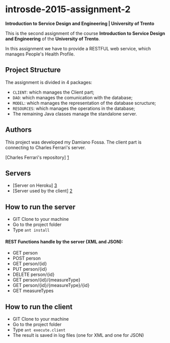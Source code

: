 # introsde-2015-assignment-2

**Introduction to Service Design and Engineering | University of Trento**

This is the second assignment of the course **Introduction to Service Design and Engineering** of the **University of Trento**.

In this assignment we have to provide a RESTFUL web service, which manages People's Health Profile.

## Project Structure

The assignment is divided in 4 packages:

* `CLIENT`: which manages the Client part;
* `DAO`: which manages the comunication with the database;
* `MODEL`: which manages the representation of the database scructure;
* `RESOURCES`: which manages the operations in the database;
* The remaining Java classes manage the standalone server.

## Authors

This project was developed my Damiano Fossa. The client part is connecting to Charles Ferrari's server.

[Charles Ferrari's repository] [1]

## Servers

* [Server on Heroku] [3]
* [Server used by the client] [2]


## How to run the server

* GIT Clone to your machine
* Go to the project folder 
* Type `ant install`

#### REST Functions handle by the server (XML and JSON):

* GET person
* POST person
* GET person/{id}
* PUT person/{id}
* DELETE person/{id}
* GET person/{id}/{measureType}
* GET person/{id}/{measureType}/{id}
* GET measureTypes




## How to run the client

* GIT Clone to your machine
* Go to the project folder 
* Type `ant execute.client`
* The result is saved in log files (one for XML and one for JSON)


[1]: https://github.com/ferraricharles/introsde-2015-assignment-2
[2]: https://agile-tundra-4340.herokuapp.com/sdelab
[3]: https://secret-bastion-8847.herokuapp.com/sdelab
